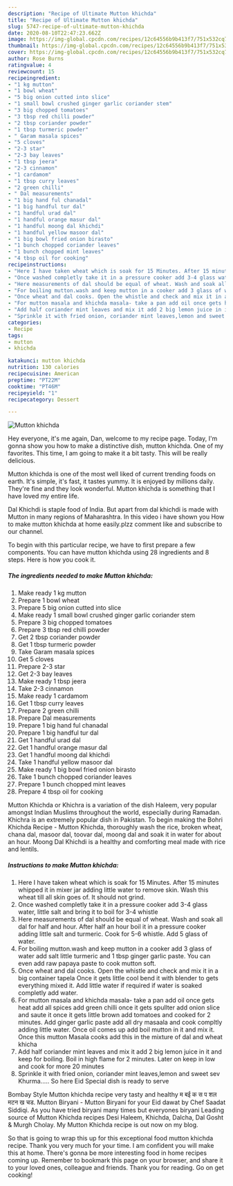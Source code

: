 ```yaml
---
description: "Recipe of Ultimate Mutton khichda"
title: "Recipe of Ultimate Mutton khichda"
slug: 5747-recipe-of-ultimate-mutton-khichda
date: 2020-08-10T22:47:23.662Z
image: https://img-global.cpcdn.com/recipes/12c64556b9b413f7/751x532cq70/mutton-khichda-recipe-main-photo.jpg
thumbnail: https://img-global.cpcdn.com/recipes/12c64556b9b413f7/751x532cq70/mutton-khichda-recipe-main-photo.jpg
cover: https://img-global.cpcdn.com/recipes/12c64556b9b413f7/751x532cq70/mutton-khichda-recipe-main-photo.jpg
author: Rose Burns
ratingvalue: 4
reviewcount: 15
recipeingredient:
- "1 kg mutton"
- "1 bowl wheat"
- "5 big onion cutted into slice"
- "1 small bowl crushed ginger garlic coriander stem"
- "3 big chopped tomatoes"
- "3 tbsp red chilli powder"
- "2 tbsp coriander powder"
- "1 tbsp turmeric powder"
- " Garam masala spices"
- "5 cloves"
- "2-3 star"
- "2-3 bay leaves"
- "1 tbsp jeera"
- "2-3 cinnamon"
- "1 cardamom"
- "1 tbsp curry leaves"
- "2 green chilli"
- " Dal measurements"
- "1 big hand ful chanadal"
- "1 big handful tur dal"
- "1 handful urad dal"
- "1 handful orange masur dal"
- "1 handful moong dal khichdi"
- "1 handful yellow masoor dal"
- "1 big bowl fried onion birasto"
- "1 bunch chopped coriander leaves"
- "1 bunch chopped mint leaves"
- "4 tbsp oil for cooking"
recipeinstructions:
- "Here I have taken wheat which is soak for 15 Minutes. After 15 minutes whipped it in mixer jar adding little water to remove skin. Wash this wheat till all skin goes of. It should not grind."
- "Once washed completly take it in a pressure cooker add 3-4 glass water, little salt and bring it to boil for 3-4 whistle"
- "Here measurements of dal should be equal of wheat. Wash and soak all dal for half and hour. After half an hour boil it in a pressure cooker adding little salt and turmeric. Cook for 5-6 whistle. Add 5 glass of water."
- "For boiling mutton.wash and keep mutton in a cooker add 3 glass of water add salt little turmeric and 1 tbsp ginger garlic paste. You can even add raw papaya paste to cook mutton soft."
- "Once wheat and dal cooks. Open the whistle and check and mix it in a big container tapela Once it gets little cool bend it with blender to gets everything mixed it. Add little water if required if water is soaked completly add water."
- "For mutton masala and khichda masala- take a pan add oil once gets heat add all spices add green chilli once it gets spullter add onion slice and saute it once it gets little brown add tomatoes and cooked for 2 minutes. Add ginger garlic paste add all dry masaala and cook compltly adding little water. Once oil comes up add boil mutton in it and mix it. Once this mutton Masala cooks add this in the mixture of dal and wheat khicha"
- "Add half coriander mint leaves and mix it add 2 big lemon juice in it and keep for boiling. Boil in high flame for 2 minutes. Later on keep in low and cook for more 20 minutes"
- "Sprinkle it with fried onion, coriander mint leaves,lemon and sweet sev Khurma..... So here Eid Special dish is ready to serve"
categories:
- Recipe
tags:
- mutton
- khichda

katakunci: mutton khichda 
nutrition: 130 calories
recipecuisine: American
preptime: "PT22M"
cooktime: "PT46M"
recipeyield: "1"
recipecategory: Dessert

---
```



![Mutton khichda](https://img-global.cpcdn.com/recipes/12c64556b9b413f7/751x532cq70/mutton-khichda-recipe-main-photo.jpg)

Hey everyone, it's me again, Dan, welcome to my recipe page. Today, I'm gonna show you how to make a distinctive dish, mutton khichda. One of my favorites. This time, I am going to make it a bit tasty. This will be really delicious.

Mutton khichda is one of the most well liked of current trending foods on earth. It's simple, it's fast, it tastes yummy. It is enjoyed by millions daily. They're fine and they look wonderful. Mutton khichda is something that I have loved my entire life.

Dal Khichdi is staple food of India. But apart from dal khichdi is made with Mutton in many regions of Maharashtra. In this video i have shown you How to make mutton khichda at home easily.plzz comment like and subscribe to our channel.


To begin with this particular recipe, we have to first prepare a few components. You can have mutton khichda using 28 ingredients and 8 steps. Here is how you cook it.

<!--inarticleads1-->

##### The ingredients needed to make Mutton khichda:

1. Make ready 1 kg mutton
1. Prepare 1 bowl wheat
1. Prepare 5 big onion cutted into slice
1. Make ready 1 small bowl crushed ginger garlic coriander stem
1. Prepare 3 big chopped tomatoes
1. Prepare 3 tbsp red chilli powder
1. Get 2 tbsp coriander powder
1. Get 1 tbsp turmeric powder
1. Take  Garam masala spices
1. Get 5 cloves
1. Prepare 2-3 star
1. Get 2-3 bay leaves
1. Make ready 1 tbsp jeera
1. Take 2-3 cinnamon
1. Make ready 1 cardamom
1. Get 1 tbsp curry leaves
1. Prepare 2 green chilli
1. Prepare  Dal measurements
1. Prepare 1 big hand ful chanadal
1. Prepare 1 big handful tur dal
1. Get 1 handful urad dal
1. Get 1 handful orange masur dal
1. Get 1 handful moong dal khichdi
1. Take 1 handful yellow masoor dal
1. Make ready 1 big bowl fried onion birasto
1. Take 1 bunch chopped coriander leaves
1. Prepare 1 bunch chopped mint leaves
1. Prepare 4 tbsp oil for cooking


Mutton Khichda or Khichra is a variation of the dish Haleem, very popular amongst Indian Muslims throughout the world, especially during Ramadan. Khichra is an extremely popular dish in Pakistan. To begin making the Bohri Khichda Recipe - Mutton Khichda, thoroughly wash the rice, broken wheat, chana dal, masoor dal, toovar dal, moong dal and soak it in water for about an hour. Moong Dal Khichdi is a healthy and comforting meal made with rice and lentils. 

<!--inarticleads2-->

##### Instructions to make Mutton khichda:

1. Here I have taken wheat which is soak for 15 Minutes. After 15 minutes whipped it in mixer jar adding little water to remove skin. Wash this wheat till all skin goes of. It should not grind.
1. Once washed completly take it in a pressure cooker add 3-4 glass water, little salt and bring it to boil for 3-4 whistle
1. Here measurements of dal should be equal of wheat. Wash and soak all dal for half and hour. After half an hour boil it in a pressure cooker adding little salt and turmeric. Cook for 5-6 whistle. Add 5 glass of water.
1. For boiling mutton.wash and keep mutton in a cooker add 3 glass of water add salt little turmeric and 1 tbsp ginger garlic paste. You can even add raw papaya paste to cook mutton soft.
1. Once wheat and dal cooks. Open the whistle and check and mix it in a big container tapela Once it gets little cool bend it with blender to gets everything mixed it. Add little water if required if water is soaked completly add water.
1. For mutton masala and khichda masala- take a pan add oil once gets heat add all spices add green chilli once it gets spullter add onion slice and saute it once it gets little brown add tomatoes and cooked for 2 minutes. Add ginger garlic paste add all dry masaala and cook compltly adding little water. Once oil comes up add boil mutton in it and mix it. Once this mutton Masala cooks add this in the mixture of dal and wheat khicha
1. Add half coriander mint leaves and mix it add 2 big lemon juice in it and keep for boiling. Boil in high flame for 2 minutes. Later on keep in low and cook for more 20 minutes
1. Sprinkle it with fried onion, coriander mint leaves,lemon and sweet sev Khurma..... So here Eid Special dish is ready to serve


Bombay Style Mutton khichda recipe very tasty and healthy म बई क स प शल मटन ख चड. Mutton Biryani - Mutton Biryani for your Eid dawat by Chef Saadat Siddiqi. As you have tried biryani many times but everyones biryani Leading source of Mutton Khichda recipes Desi Haleem, Khichda, Dalcha, Dal Gosht &amp; Murgh Cholay. My Mutton Khichda recipe is out now on my blog. 

So that is going to wrap this up for this exceptional food mutton khichda recipe. Thank you very much for your time. I am confident you will make this at home. There's gonna be more interesting food in home recipes coming up. Remember to bookmark this page on your browser, and share it to your loved ones, colleague and friends. Thank you for reading. Go on get cooking!
